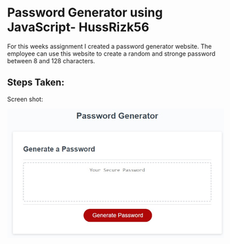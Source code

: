 # Password Generator using JavaScript- HussRizk56

For this weeks assignment I created a password generator website. The employee can use this website to create a random and stronge password between 8 and 128 characters. 


## Steps Taken:


Screen shot:

<div>
   <img src="Assets/Passwordgenerator.jpg">
</div>



